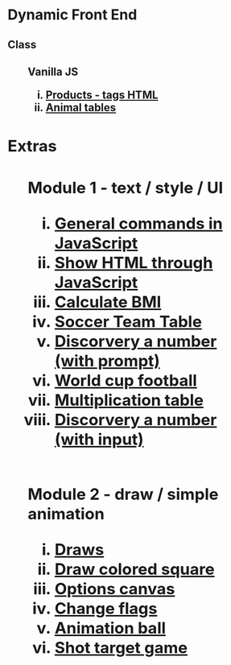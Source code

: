 # Dynamic Front End

<h2>Class<h2/>
<figure>
<figcaption>Vanilla JS</figcaption>
<ol type = "i">
<li><a href = "https://mosilva.github.io/DynamicFrontEnd/General/Class/exercise1_products.html" target="_blank"> Products - tags HTML<a/></li>
<li><a href = "https://mosilva.github.io/DynamicFrontEnd/General/Class/exercise2/exercise2_animals-table_principal.html" target="_blank"> Animal tables<a/></li>
</figure>


<h2>Extras<h2/>
<figure>
<figcaption>Module 1 - text / style / UI</figcaption>
<ol type = "i">
<li><a href = "https://mosilva.github.io/DynamicFrontEnd/General/Extra/Module1/first_exercise.html" target="_blank"> General commands in JavaScript <a/></li>
<li><a href = "https://mosilva.github.io/DynamicFrontEnd/General/Extra/Module1/second_exercise.html" target="_blank"> Show HTML through JavaScript <a/></li>
<li><a href = "https://mosilva.github.io/DynamicFrontEnd/General/Extra/Module1/third_exercise.html" target="_blank"> Calculate BMI <a/></li>
<li><a href = "https://mosilva.github.io/DynamicFrontEnd/General/Extra/Module1/fourth_exercise.html" target="_blank"> Soccer Team Table<a/></li>
<li><a href = "https://mosilva.github.io/DynamicFrontEnd/General/Extra/Module1/fifth_exercise.html" target="_blank"> Discorvery a number (with prompt) <a/></li>
<li><a href = "https://mosilva.github.io/DynamicFrontEnd/General/Extra/Module1/sixth_exercise.html" target="_blank"> World cup football <a/></li>
<li><a href = "https://mosilva.github.io/DynamicFrontEnd/General/Extra/Module1/seventh_exercise.html" target="_blank"> Multiplication table <a/></li>
<li><a href = "https://mosilva.github.io/DynamicFrontEnd/General/Extra/Module1/eighth_exercise.html" target="_blank"> Discorvery a number (with input) <a/></li>
<br/>
</figure>

<figure>
<figcaption>Module 2 - draw / simple animation</figcaption>
<ol type = "i">
<li><a href = "https://mosilva.github.io/DynamicFrontEnd/General/Extra/Module2/draws.html" target="_blank"> Draws <a/></li>
<li><a href = "https://mosilva.github.io/DynamicFrontEnd/General/Extra/Module2/draw_colored_square.html" target="_blank"> Draw colored square <a/></li>
<li><a href = "https://mosilva.github.io/DynamicFrontEnd/General/Extra/Module2/options_canvas.html" target="_blank"> Options canvas <a/></li>
<li><a href = "https://mosilva.github.io/DynamicFrontEnd/General/Extra/Module2/change_flags.html" target="_blank"> Change flags <a/></li>
<li><a href = "https://mosilva.github.io/DynamicFrontEnd/General/Extra/Module2/animation_ball.html" target="_blank"> Animation ball <a/></li>
<li><a href = "https://mosilva.github.io/DynamicFrontEnd/General/Extra/Module2/shot_target_game.html" target="_blank"> Shot target game <a/></li>
<br/>
</figure>
